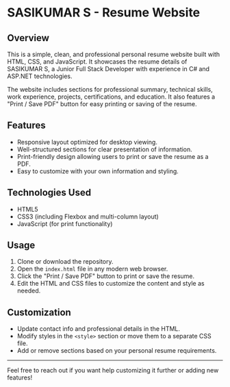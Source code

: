 # SASIKUMAR S - Resume Website

## Overview
This is a simple, clean, and professional personal resume website built with HTML, CSS, and JavaScript. It showcases the resume details of SASIKUMAR S, a Junior Full Stack Developer with experience in C# and ASP.NET technologies.

The website includes sections for professional summary, technical skills, work experience, projects, certifications, and education. It also features a "Print / Save PDF" button for easy printing or saving of the resume.

## Features
- Responsive layout optimized for desktop viewing.
- Well-structured sections for clear presentation of information.
- Print-friendly design allowing users to print or save the resume as a PDF.
- Easy to customize with your own information and styling.

## Technologies Used
- HTML5
- CSS3 (including Flexbox and multi-column layout)
- JavaScript (for print functionality)

## Usage
1. Clone or download the repository.
2. Open the `index.html` file in any modern web browser.
3. Click the "Print / Save PDF" button to print or save the resume.
4. Edit the HTML and CSS files to customize the content and style as needed.

## Customization
- Update contact info and professional details in the HTML.
- Modify styles in the `<style>` section or move them to a separate CSS file.
- Add or remove sections based on your personal resume requirements.

---

Feel free to reach out if you want help customizing it further or adding new features!
